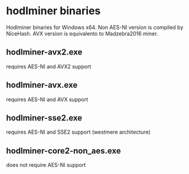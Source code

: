 # hodlminer binaries
Hodlminer binaries for Windows x64. Non AES-NI version is compiled by NiceHash. AVX version is equivalento to Madzebra2016 miner.

## hodlminer-avx2.exe
requires AES-NI and AVX2 support

## hodlminer-avx.exe
requires AES-NI and AVX support

## hodlminer-sse2.exe
requires AES-NI and SSE2 support (westmere architecture)

## hodlminer-core2-non_aes.exe
does not require AES-NI support


